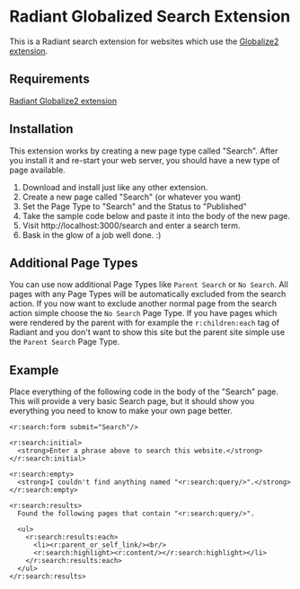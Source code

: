 # Radiant Globalized Search Extension
This is a Radiant search extension for websites which use the [Globalize2 extension](http://github.com/Aissac/radiant-globalize2-extension).

## Requirements
[Radiant Globalize2 extension](http://github.com/Aissac/radiant-globalize2-extension)

## Installation
This extension works by creating a new page type called "Search".  After you 
install it and re-start your web server, you should have a new type of page 
available.

1. Download and install just like any other extension.
2. Create a new page called "Search" (or whatever you want)
3. Set the Page Type to "Search" and the Status to "Published"
4. Take the sample code below and paste it into the body of the new page.
5. Visit http://localhost:3000/search and enter a search term.
6. Bask in the glow of a job well done.  :)

## Additional Page Types
You can use now additional Page Types like `Parent Search` or `No Search`. All pages with any Page Types will be automatically excluded from the search action. If you now want to exclude another normal page from the search action simple choose the `No Search` Page Type.
If you have pages which were rendered by the parent with for example the `r:children:each` tag of Radiant and you don't want to show this site but the parent site simple use the `Parent Search` Page Type.

## Example
Place everything of the following code in the body of the "Search" page.  This 
will provide a very basic Search page, but it should show you everything you
need to know to make your own page better.

    <r:search:form submit="Search"/>

    <r:search:initial>
      <strong>Enter a phrase above to search this website.</strong>
    </r:search:initial>

    <r:search:empty>
      <strong>I couldn't find anything named "<r:search:query/>".</strong>
    </r:search:empty>

    <r:search:results>
      Found the following pages that contain "<r:search:query/>".

      <ul>
        <r:search:results:each>
          <li><r:parent_or_self_link/><br/>
          <r:search:highlight><r:content/></r:search:highlight></li>
        </r:search:results:each>
      </ul>
    </r:search:results>